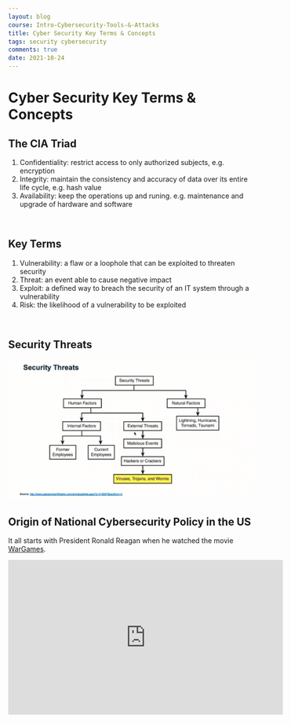 ```yaml
---
layout: blog
course: Intro-Cybersecurity-Tools-&-Attacks
title: Cyber Security Key Terms & Concepts
tags: security cybersecurity 
comments: true
date: 2021-10-24
---
```


# Cyber Security Key Terms & Concepts

## The CIA Triad

1. Confidentiality: restrict access to only authorized subjects, e.g. encryption
2. Integrity: maintain the consistency and accuracy of data over its entire life cycle, e.g. hash value
3. Availability: keep the operations up and runing. e.g. maintenance and upgrade of hardware and software
<br>

## Key Terms

1. Vulnerability: a flaw or a loophole that can be exploited to threaten security
2. Threat: an event able to cause negative impact
3. Exploit: a defined way to breach the security of an IT system through a vulnerability
4. Risk: the likelihood of a vulnerability to be exploited
<br>

## Security Threats
![Security Threats](/assets/security-threat.PNG)
<br>

## Origin of National Cybersecurity Policy in the US

It all starts with President Ronald Reagan when he watched the movie [WarGames](https://en.wikipedia.org/wiki/WarGames).

<iframe width="560" height="315" src="https://www.youtube-nocookie.com/embed/KXzNo0vR_dU" title="YouTube video player" frameborder="0" allow="accelerometer; autoplay; clipboard-write; encrypted-media; gyroscope; picture-in-picture" allowfullscreen></iframe>
<br>
